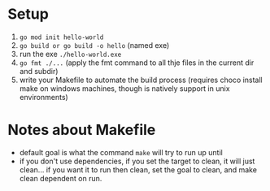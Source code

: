 # Setup

1. `go mod init hello-world`
2. `go build or go build -o hello` (named exe)
3. run the exe `./hello-world.exe`
4. `go fmt ./...` (apply the fmt command to all thje files in the current dir and subdir)
5. write your Makefile to automate the build process (requires choco install make on windows machines, though is natively support in unix environments)

# Notes about Makefile

- default goal is what the command `make` will try to run up until
- if you don't use dependencies, if you set the target to clean, it will just clean... if you want it to run then clean, set the goal to clean, and make clean dependent on run.
